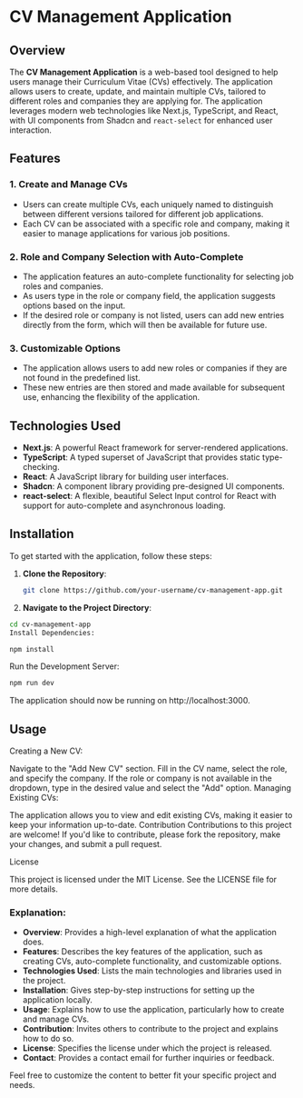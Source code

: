 # CV Management Application

## Overview

The **CV Management Application** is a web-based tool designed to help users manage their Curriculum Vitae (CVs) effectively. The application allows users to create, update, and maintain multiple CVs, tailored to different roles and companies they are applying for. The application leverages modern web technologies like Next.js, TypeScript, and React, with UI components from Shadcn and `react-select` for enhanced user interaction.

## Features

### 1. **Create and Manage CVs**
   - Users can create multiple CVs, each uniquely named to distinguish between different versions tailored for different job applications.
   - Each CV can be associated with a specific role and company, making it easier to manage applications for various job positions.

### 2. **Role and Company Selection with Auto-Complete**
   - The application features an auto-complete functionality for selecting job roles and companies.
   - As users type in the role or company field, the application suggests options based on the input.
   - If the desired role or company is not listed, users can add new entries directly from the form, which will then be available for future use.

### 3. **Customizable Options**
   - The application allows users to add new roles or companies if they are not found in the predefined list.
   - These new entries are then stored and made available for subsequent use, enhancing the flexibility of the application.

## Technologies Used

- **Next.js**: A powerful React framework for server-rendered applications.
- **TypeScript**: A typed superset of JavaScript that provides static type-checking.
- **React**: A JavaScript library for building user interfaces.
- **Shadcn**: A component library providing pre-designed UI components.
- **react-select**: A flexible, beautiful Select Input control for React with support for auto-complete and asynchronous loading.

## Installation

To get started with the application, follow these steps:

1. **Clone the Repository**:
   ```bash
   git clone https://github.com/your-username/cv-management-app.git

2. **Navigate to the Project Directory**:

```bash
cd cv-management-app
Install Dependencies:
```

```bash
npm install
```

Run the Development Server:

```bash
npm run dev
```

The application should now be running on http://localhost:3000.

## Usage
Creating a New CV:

Navigate to the "Add New CV" section.
Fill in the CV name, select the role, and specify the company.
If the role or company is not available in the dropdown, type in the desired value and select the "Add" option.
Managing Existing CVs:

The application allows you to view and edit existing CVs, making it easier to keep your information up-to-date.
Contribution
Contributions to this project are welcome! If you'd like to contribute, please fork the repository, make your changes, and submit a pull request.

License

This project is licensed under the MIT License. See the LICENSE file for more details.


### Explanation:

- **Overview**: Provides a high-level explanation of what the application does.
- **Features**: Describes the key features of the application, such as creating CVs, auto-complete functionality, and customizable options.
- **Technologies Used**: Lists the main technologies and libraries used in the project.
- **Installation**: Gives step-by-step instructions for setting up the application locally.
- **Usage**: Explains how to use the application, particularly how to create and manage CVs.
- **Contribution**: Invites others to contribute to the project and explains how to do so.
- **License**: Specifies the license under which the project is released.
- **Contact**: Provides a contact email for further inquiries or feedback.

Feel free to customize the content to better fit your specific project and needs.
